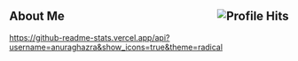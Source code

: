 <h2>About Me <img align="right" alt="Profile Hits" src="https://komarev.com/ghpvc/?username=MatiasIsGood&style=flat-square"></h2>

https://github-readme-stats.vercel.app/api?username=anuraghazra&show_icons=true&theme=radical
